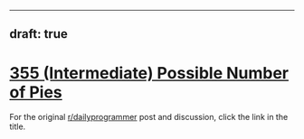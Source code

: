---
draft: true
----

# [355 (Intermediate) Possible Number of Pies](https://www.reddit.com/r/dailyprogrammer/comments/87rz8c/20180328_challenge_355_intermediate_possible/)

For the original [r/dailyprogrammer](https://www.reddit.com/r/dailyprogrammer/) post and discussion, click the link in the title.

